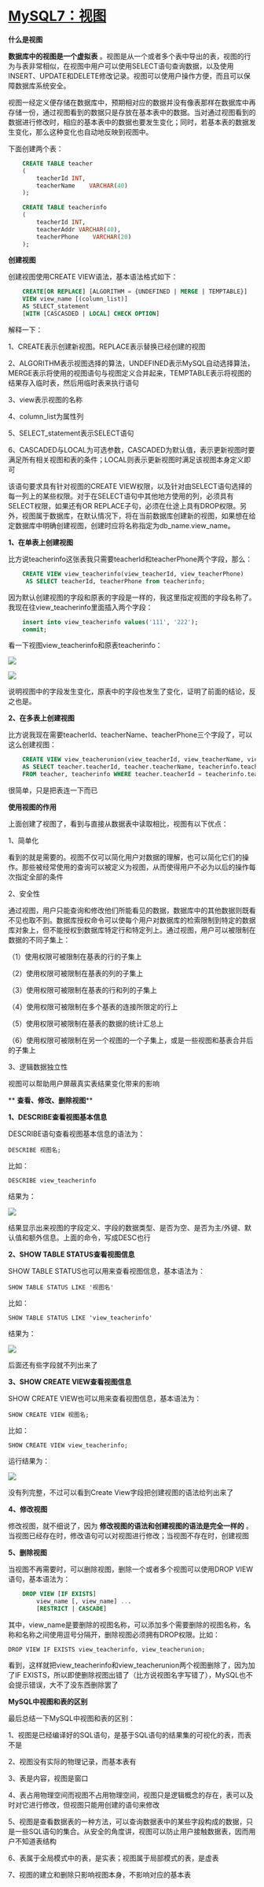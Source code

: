 # [MySQL7：视图][0]

**什么是视图**

**数据库中的视图是一个虚拟表** 。视图是从一个或者多个表中导出的表，视图的行为与表非常相似，在视图中用户可以使用SELECT语句查询数据，以及使用INSERT、UPDATE和DELETE修改记录。视图可以使用户操作方便，而且可以保障数据库系统安全。

视图一经定义便存储在数据库中，预期相对应的数据并没有像表那样在数据库中再存储一份，通过视图看到的数据只是存放在基本表中的数据。当对通过视图看到的数据进行修改时，相应的基本表中的数据也要发生变化；同时，若基本表的数据发生变化，那么这种变化也自动地反映到视图中。

下面创建两个表：
```sql
    CREATE TABLE teacher
    (
        teacherId INT,
        teacherName    VARCHAR(40)
    );
    
    CREATE TABLE teacherinfo
    (
        teacherId INT,
        teacherAddr VARCHAR(40),
        teacherPhone    VARCHAR(20)
    );
```
**创建视图**

创建视图使用CREATE VIEW语法，基本语法格式如下：
```sql
    CREATE[OR REPLACE] [ALGORITHM = {UNDEFINED | MERGE | TEMPTABLE}]
    VIEW view_name [(column_list)]
    AS SELECT_statement
    [WITH [CASCASDED | LOCAL] CHECK OPTION]
```
解释一下：

1、CREATE表示创建新视图。REPLACE表示替换已经创建的视图

2、ALGORITHM表示视图选择的算法，UNDEFINED表示MySQL自动选择算法，MERGE表示将使用的视图语句与视图定义合并起来，TEMPTABLE表示将视图的结果存入临时表，然后用临时表来执行语句

3、view表示视图的名称

4、column_list为属性列

5、SELECT_statement表示SELECT语句

6、CASCADED与LOCAL为可选参数，CASCADED为默认值，表示更新视图时要满足所有相关视图和表的条件；LOCAL则表示更新视图时满足该视图本身定义即可

该语句要求具有针对视图的CREATE VIEW权限，以及针对由SELECT语句选择的每一列上的某些权限。对于在SELECT语句中其他地方使用的列，必须具有SELECT权限，如果还有OR REPLACE子句，必须在仕途上具有DROP权限。另外，视图属于数据库，在默认情况下，将在当前数据库创建新的视图，如果想在给定数据库中明确创建视图，创建时应将名称指定为db_name.view_name。

**1、在单表上创建视图**

比方说teacherinfo这张表我只需要teacherId和teacherPhone两个字段，那么：
```sql
    CREATE VIEW view_teacherinfo(view_teacherId, view_teacherPhone)
     AS SELECT teacherId, teacherPhone from teacherinfo;
```
因为默认创建视图的字段和原表的字段是一样的，我这里指定视图的字段名称了。我现在往view_teacherinfo里面插入两个字段：
```sql
    insert into view_teacherinfo values('111', '222');
    commit;
```
看一下视图view_teacherinfo和原表teacherinfo：

![][1]

![][2]

说明视图中的字段发生变化，原表中的字段也发生了变化，证明了前面的结论，反之也是。

**2、在多表上创建视图**

比方说我现在需要teacherId、teacherName、teacherPhone三个字段了，可以这么创建视图：
```sql
    CREATE VIEW view_teacherunion(view_teacherId, view_teacherName, view_teacherPhone) 
    AS SELECT teacher.teacherId, teacher.teacherName, teacherinfo.teacherPhone
    FROM teacher, teacherinfo WHERE teacher.teacherId = teacherinfo.teacherId;
```
很简单，只是把表连一下而已

**使用视图的作用**

上面创建了视图了，看到与直接从数据表中读取相比，视图有以下优点：

1、简单化

看到的就是需要的。视图不仅可以简化用户对数据的理解，也可以简化它们的操作。那些被经常使用的查询可以被定义为视图，从而使得用户不必为以后的操作每次指定全部的条件

2、安全性

通过视图，用户只能查询和修改他们所能看见的数据，数据库中的其他数据则既看不见也取不到。数据库授权命令可以使每个用户对数据库的检索限制到特定的数据库对象上，但不能授权到数据库特定行和特定列上。通过视图，用户可以被限制在数据的不同子集上：

（1）使用权限可被限制在基表的行的子集上

（2）使用权限可被限制在基表的列的子集上

（3）使用权限可被限制在基表的行和列的子集上

（4）使用权限可被限制在多个基表的连接所限定的行上

（5）使用权限可被限制在基表的数据的统计汇总上

（6）使用权限可被限制在另一个视图的一个子集上，或是一些视图和基表合并后的子集上

3、逻辑数据独立性

视图可以帮助用户屏蔽真实表结果变化带来的影响

** **查看、修改、删除视图****

**1、DESCRIBE查看视图基本信息**

DESCRIBE语句查看视图基本信息的语法为：

    DESCRIBE 视图名;

比如：

    DESCRIBE view_teacherinfo

结果为：

![][3]

结果显示出来视图的字段定义、字段的数据类型、是否为空、是否为主/外键、默认值和额外信息。上面的命令，写成DESC也行

**2、SHOW TABLE STATUS查看视图信息**

SHOW TABLE STATUS也可以用来查看视图信息，基本语法为：

    SHOW TABLE STATUS LIKE '视图名'

比如：

    SHOW TABLE STATUS LIKE 'view_teacherinfo'

结果为：

![][4]

后面还有些字段就不列出来了

**3、SHOW CREATE VIEW查看视图信息**

SHOW CREATE VIEW也可以用来查看视图信息，基本语法为：

    SHOW CREATE VIEW 视图名;

比如：

    SHOW CREATE VIEW view_teacherinfo;

运行结果为：

![][5]

没有列完整，不过可以看到Create View字段把创建视图的语法给列出来了

**4、修改视图**

修改视图，就不细说了，因为 **修改视图的语法和创建视图的语法是完全一样的** 。当视图已经存在时，修改语句可以对视图进行修改；当视图不存在时，创建视图

**5、删除视图**

当视图不再需要时，可以删除视图，删除一个或者多个视图可以使用DROP VIEW语句，基本语法为：
```sql
    DROP VIEW [IF EXISTS]
        view_name [, view_name] ...
        [RESTRICT | CASCADE]
```
其中，view_name是要删除的视图名称，可以添加多个需要删除的视图名称，名称和名称之间使用逗号分隔开，删除视图必须拥有DROP权限。比如：

    DROP VIEW IF EXISTS view_teacherinfo, view_teacherunion;

看到，这样就把view_teacherinfo和view_teacherunion两个视图删除了，因为加了IF EXISTS，所以即使删除视图出错了（比方说视图名字写错了），MySQL也不会提示错误，大不了没东西删除罢了

**MySQL中视图和表的区别**

最后总结一下MySQL中视图和表的区别：

1、视图是已经编译好的SQL语句，是基于SQL语句的结果集的可视化的表，而表不是

2、视图没有实际的物理记录，而基本表有

3、表是内容，视图是窗口

4、表占用物理空间而视图不占用物理空间，视图只是逻辑概念的存在，表可以及时对它进行修改，但视图只能用创建的语句来修改

5、视图是查看数据表的一种方法，可以查询数据表中的某些字段构成的数据，只是一些SQL语句的集合。从安全的角度讲，视图可以防止用户接触数据表，因而用户不知道表结构

6、表属于全局模式中的表，是实表；视图属于局部模式的表，是虚表

7、视图的建立和删除只影响视图本身，不影响对应的基本表

[0]: http://www.cnblogs.com/xrq730/p/4937826.html
[1]: ./img/801753-20151104231557446-2133918634.png
[2]: ./img/801753-20151104231605211-1322792300.png
[3]: ./img/801753-20151104233507664-670231629.png
[4]: ./img/801753-20151104233850492-1908926514.png
[5]: ./img/801753-20151104234157055-82068783.png